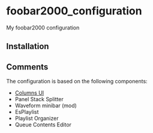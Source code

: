 # foobar2000_configuration
My foobar2000 configuration


## Installation

## Comments
The configuration is based on the following components:

- [Columns UI](https://www.foobar2000.org/components/view/foo_ui_columns)
- Panel Stack Splitter
- Waveform minibar (mod)
- EsPlaylist
- Playlist Organizer
- Queue Contents Editor
